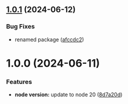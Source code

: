 ## [1.0.1](https://github.com/simplifiedcourses/ngx-vest-forms/compare/v1.0.0...v1.0.1) (2024-06-12)


### Bug Fixes

* renamed package ([afccdc2](https://github.com/simplifiedcourses/ngx-vest-forms/commit/afccdc239bd184d66591686ce0f01e1ad20b2b94))

# 1.0.0 (2024-06-11)


### Features

* **node version:** update to node 20 ([8d7a20d](https://github.com/simplifiedcourses/ngx-vest-forms/commit/8d7a20d644f30ee016cbc4276b8dc78e890298d7))
